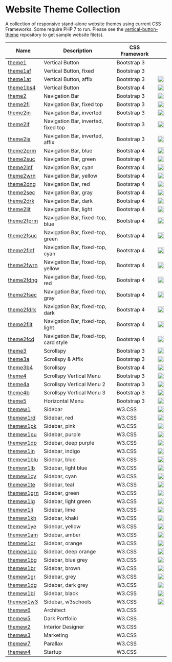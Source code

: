 # Website Theme Collection
A collection of responsive stand-alone website themes using current CSS Frameworks.  Some require PHP 7 to run.  Please see the [vertical-button-theme](https://github.com/emrickj/vertical-button-theme) repository to get sample website file(s).

| Name | Description | CSS Framework | |
| --- | --- | --- | --- |
| [theme1](theme1.php) | Vertical Button | Bootstrap 3 | |
| [theme1af](theme1af.php) | Vertical Button, fixed | Bootstrap 3 | |
| [theme1at](theme1at.php) | Vertical Button, affix | Bootstrap 3 | <a href="https://www.gem-editor.com/gwc/theme1at.php?u=501" target="_blank"><img class="emoji" title="Preview" alt="Preview" src="https://assets-cdn.github.com/images/icons/emoji/unicode/1f50d.png" height="20" width="20"></a> |
| [theme1bs4](theme1bs4.php) | Vertical Button | Bootstrap 4 | <a href="https://www.gem-editor.com/gwc/theme1bs4.php?u=501" target="_blank"><img class="emoji" title="Preview" alt="Preview" src="https://assets-cdn.github.com/images/icons/emoji/unicode/1f50d.png" height="20" width="20"></a> |
| [theme2](theme2.php) | Navigation Bar | Bootstrap 3 | <a href="https://www.gem-editor.com/gwc/theme2.php?u=501" target="_blank"><img class="emoji" title="Preview" alt="Preview" src="https://assets-cdn.github.com/images/icons/emoji/unicode/1f50d.png" height="20" width="20"></a> |
| [theme2fi](theme2fi.php) | Navigation Bar, fixed top | Bootstrap 3 | <a href="https://www.gem-editor.com/gwc/theme2fi.php?u=501" target="_blank"><img class="emoji" title="Preview" alt="Preview" src="https://assets-cdn.github.com/images/icons/emoji/unicode/1f50d.png" height="20" width="20"></a> |
| [theme2in](theme2in.php) | Navigation Bar, inverted | Bootstrap 3 | <a href="https://www.gem-editor.com/gwc/theme2in.php?u=501" target="_blank"><img class="emoji" title="Preview" alt="Preview" src="https://assets-cdn.github.com/images/icons/emoji/unicode/1f50d.png" height="20" width="20"></a> |
| [theme2if](theme2if.php) | Navigation Bar, inverted, fixed top | Bootstrap 3 | <a href="https://www.gem-editor.com/gwc/theme2if.php?u=501" target="_blank"><img class="emoji" title="Preview" alt="Preview" src="https://assets-cdn.github.com/images/icons/emoji/unicode/1f50d.png" height="20" width="20"></a> |
| [theme2ia](theme2ia.php) | Navigation Bar, inverted, affix | Bootstrap 3 | <a href="https://www.gem-editor.com/gwc/theme2ia.php?u=500" target="_blank"><img class="emoji" title="Preview" alt="Preview" src="https://assets-cdn.github.com/images/icons/emoji/unicode/1f50d.png" height="20" width="20"></a> |
| [theme2prm](theme2prm.php) | Navigation Bar, blue | Bootstrap 4 | <a href="https://www.gem-editor.com/gwc/theme2prm.php?u=501" target="_blank"><img class="emoji" title="Preview" alt="Preview" src="https://assets-cdn.github.com/images/icons/emoji/unicode/1f50d.png" height="20" width="20"></a> |
| [theme2suc](theme2suc.php) | Navigation Bar, green | Bootstrap 4 | <a href="https://www.gem-editor.com/gwc/theme2suc.php?u=501" target="_blank"><img class="emoji" title="Preview" alt="Preview" src="https://assets-cdn.github.com/images/icons/emoji/unicode/1f50d.png" height="20" width="20"></a> |
| [theme2inf](theme2inf.php) | Navigation Bar, cyan | Bootstrap 4 | <a href="https://www.gem-editor.com/gwc/theme2inf.php?u=501" target="_blank"><img class="emoji" title="Preview" alt="Preview" src="https://assets-cdn.github.com/images/icons/emoji/unicode/1f50d.png" height="20" width="20"></a> |
| [theme2wrn](theme2wrn.php) | Navigation Bar, yellow | Bootstrap 4 | <a href="https://www.gem-editor.com/gwc/theme2wrn.php?u=501" target="_blank"><img class="emoji" title="Preview" alt="Preview" src="https://assets-cdn.github.com/images/icons/emoji/unicode/1f50d.png" height="20" width="20"></a> |
| [theme2dng](theme2dng.php) | Navigation Bar, red | Bootstrap 4 | <a href="https://www.gem-editor.com/gwc/theme2dng.php?u=501" target="_blank"><img class="emoji" title="Preview" alt="Preview" src="https://assets-cdn.github.com/images/icons/emoji/unicode/1f50d.png" height="20" width="20"></a> |
| [theme2sec](theme2sec.php) | Navigation Bar, gray | Bootstrap 4 | <a href="https://www.gem-editor.com/gwc/theme2sec.php?u=501" target="_blank"><img class="emoji" title="Preview" alt="Preview" src="https://assets-cdn.github.com/images/icons/emoji/unicode/1f50d.png" height="20" width="20"></a> |
| [theme2drk](theme2drk.php) | Navigation Bar, dark | Bootstrap 4 | <a href="https://www.gem-editor.com/gwc/theme2drk.php?u=501" target="_blank"><img class="emoji" title="Preview" alt="Preview" src="https://assets-cdn.github.com/images/icons/emoji/unicode/1f50d.png" height="20" width="20"></a> |
| [theme2lit](theme2lit.php) | Navigation Bar, light | Bootstrap 4 | <a href="https://www.gem-editor.com/gwc/theme2lit.php?u=501" target="_blank"><img class="emoji" title="Preview" alt="Preview" src="https://assets-cdn.github.com/images/icons/emoji/unicode/1f50d.png" height="20" width="20"></a> |
| [theme2fprm](theme2fprm.php) | Navigation Bar, fixed-top, blue | Bootstrap 4 | <a href="https://www.gem-editor.com/gwc/theme2fprm.php?u=501" target="_blank"><img class="emoji" title="Preview" alt="Preview" src="https://assets-cdn.github.com/images/icons/emoji/unicode/1f50d.png" height="20" width="20"></a> |
| [theme2fsuc](theme2fsuc.php) | Navigation Bar, fixed-top, green | Bootstrap 4 | <a href="https://www.gem-editor.com/gwc/theme2fsuc.php?u=501" target="_blank"><img class="emoji" title="Preview" alt="Preview" src="https://assets-cdn.github.com/images/icons/emoji/unicode/1f50d.png" height="20" width="20"></a> |
| [theme2finf](theme2finf.php) | Navigation Bar, fixed-top, cyan | Bootstrap 4 | <a href="https://www.gem-editor.com/gwc/theme2finf.php?u=501" target="_blank"><img class="emoji" title="Preview" alt="Preview" src="https://assets-cdn.github.com/images/icons/emoji/unicode/1f50d.png" height="20" width="20"></a> |
| [theme2fwrn](theme2fwrn.php) | Navigation Bar, fixed-top, yellow | Bootstrap 4 | <a href="https://www.gem-editor.com/gwc/theme2fwrn.php?u=501" target="_blank"><img class="emoji" title="Preview" alt="Preview" src="https://assets-cdn.github.com/images/icons/emoji/unicode/1f50d.png" height="20" width="20"></a> |
| [theme2fdng](theme2fdng.php) | Navigation Bar, fixed-top, red | Bootstrap 4 | <a href="https://www.gem-editor.com/gwc/theme2fdng.php?u=501" target="_blank"><img class="emoji" title="Preview" alt="Preview" src="https://assets-cdn.github.com/images/icons/emoji/unicode/1f50d.png" height="20" width="20"></a> |
| [theme2fsec](theme2fsec.php) | Navigation Bar, fixed-top, gray | Bootstrap 4 | <a href="https://www.gem-editor.com/gwc/theme2fsec.php?u=501" target="_blank"><img class="emoji" title="Preview" alt="Preview" src="https://assets-cdn.github.com/images/icons/emoji/unicode/1f50d.png" height="20" width="20"></a> |
| [theme2fdrk](theme2fdrk.php) | Navigation Bar, fixed-top, dark | Bootstrap 4 | <a href="https://www.gem-editor.com/gwc/theme2fdrk.php?u=501" target="_blank"><img class="emoji" title="Preview" alt="Preview" src="https://assets-cdn.github.com/images/icons/emoji/unicode/1f50d.png" height="20" width="20"></a> |
| [theme2flit](theme2flit.php) | Navigation Bar, fixed-top, light | Bootstrap 4 | <a href="https://www.gem-editor.com/gwc/theme2flit.php?u=501" target="_blank"><img class="emoji" title="Preview" alt="Preview" src="https://assets-cdn.github.com/images/icons/emoji/unicode/1f50d.png" height="20" width="20"></a> |
| [theme2fcd](theme2fcd.php) | Navigation Bar, fixed-top, card style | Bootstrap 4 | <a href="https://www.gem-editor.com/gwc/theme2fcd.php?u=501" target="_blank"><img class="emoji" title="Preview" alt="Preview" src="https://assets-cdn.github.com/images/icons/emoji/unicode/1f50d.png" height="20" width="20"></a> |
| [theme3](theme3.php) | Scrollspy | Bootstrap 3 | <a href="https://www.gem-editor.com/gwc/theme3.php?u=501" target="_blank"><img class="emoji" title="Preview" alt="Preview" src="https://assets-cdn.github.com/images/icons/emoji/unicode/1f50d.png" height="20" width="20"></a> |
| [theme3a](theme3a.php) | Scrollspy & Affix | Bootstrap 3 | <a href="https://www.gem-editor.com/gwc/theme3a.php?u=501" target="_blank"><img class="emoji" title="Preview" alt="Preview" src="https://assets-cdn.github.com/images/icons/emoji/unicode/1f50d.png" height="20" width="20"></a> |
| [theme3b4](theme3b4.php) | Scrollspy | Bootstrap 4 | <a href="https://www.gem-editor.com/gwc/theme3b4.php?u=501" target="_blank"><img class="emoji" title="Preview" alt="Preview" src="https://assets-cdn.github.com/images/icons/emoji/unicode/1f50d.png" height="20" width="20"></a> |
| [theme4](theme4.php) | Scrollspy Vertical Menu | Bootstrap 3 | <a href="https://www.gem-editor.com/gwc/theme4.php?u=501" target="_blank"><img class="emoji" title="Preview" alt="Preview" src="https://assets-cdn.github.com/images/icons/emoji/unicode/1f50d.png" height="20" width="20"></a> |
| [theme4a](theme4a.php) | Scrollspy Vertical Menu 2 | Bootstrap 3 | <a href="https://www.gem-editor.com/gwc/theme4a.php?u=501" target="_blank"><img class="emoji" title="Preview" alt="Preview" src="https://assets-cdn.github.com/images/icons/emoji/unicode/1f50d.png" height="20" width="20"></a> |
| [theme4b](theme4b.php) | Scrollspy Vertical Menu 3 | Bootstrap 3 | <a href="https://www.gem-editor.com/gwc/theme4b.php?u=501" target="_blank"><img class="emoji" title="Preview" alt="Preview" src="https://assets-cdn.github.com/images/icons/emoji/unicode/1f50d.png" height="20" width="20"></a> |
| [theme5](theme5.php) | Horizontal Menu | Bootstrap 3 | <a href="https://www.gem-editor.com/gwc/theme5.php?u=501" target="_blank"><img class="emoji" title="Preview" alt="Preview" src="https://assets-cdn.github.com/images/icons/emoji/unicode/1f50d.png" height="20" width="20"></a> |
| [themew1](themew1.php) | Sidebar | W3.CSS | <a href="https://www.gem-editor.com/gwc/themew1.php?u=501" target="_blank"><img class="emoji" title="Preview" alt="Preview" src="https://assets-cdn.github.com/images/icons/emoji/unicode/1f50d.png" height="20" width="20"></a> |
| [themew1rd](themew1rd.php) | Sidebar, red | W3.CSS | <a href="https://www.gem-editor.com/gwc/themew1rd.php?u=501" target="_blank"><img class="emoji" title="Preview" alt="Preview" src="https://assets-cdn.github.com/images/icons/emoji/unicode/1f50d.png" height="20" width="20"></a> |
| [themew1pk](themew1pk.php) | Sidebar, pink | W3.CSS | <a href="https://www.gem-editor.com/gwc/themew1pk.php?u=501" target="_blank"><img class="emoji" title="Preview" alt="Preview" src="https://assets-cdn.github.com/images/icons/emoji/unicode/1f50d.png" height="20" width="20"></a> |
| [themew1pu](themew1pu.php) | Sidebar, purple | W3.CSS | <a href="https://www.gem-editor.com/gwc/themew1pu.php?u=501" target="_blank"><img class="emoji" title="Preview" alt="Preview" src="https://assets-cdn.github.com/images/icons/emoji/unicode/1f50d.png" height="20" width="20"></a> |
| [themew1dp](themew1dp.php) | Sidebar, deep purple | W3.CSS | <a href="https://www.gem-editor.com/gwc/themew1dp.php?u=501" target="_blank"><img class="emoji" title="Preview" alt="Preview" src="https://assets-cdn.github.com/images/icons/emoji/unicode/1f50d.png" height="20" width="20"></a> |
| [themew1in](themew1in.php) | Sidebar, indigo | W3.CSS | <a href="https://www.gem-editor.com/gwc/themew1in.php?u=501" target="_blank"><img class="emoji" title="Preview" alt="Preview" src="https://assets-cdn.github.com/images/icons/emoji/unicode/1f50d.png" height="20" width="20"></a> |
| [themew1blu](themew1blu.php) | Sidebar, blue | W3.CSS | <a href="https://www.gem-editor.com/gwc/themew1blu.php?u=501" target="_blank"><img class="emoji" title="Preview" alt="Preview" src="https://assets-cdn.github.com/images/icons/emoji/unicode/1f50d.png" height="20" width="20"></a> |
| [themew1lb](themew1lb.php) | Sidebar, light blue | W3.CSS | <a href="https://www.gem-editor.com/gwc/themew1lb.php?u=501" target="_blank"><img class="emoji" title="Preview" alt="Preview" src="https://assets-cdn.github.com/images/icons/emoji/unicode/1f50d.png" height="20" width="20"></a> |
| [themew1cy](themew1cy.php) | Sidebar, cyan | W3.CSS | <a href="https://www.gem-editor.com/gwc/themew1cy.php?u=501" target="_blank"><img class="emoji" title="Preview" alt="Preview" src="https://assets-cdn.github.com/images/icons/emoji/unicode/1f50d.png" height="20" width="20"></a> |
| [themew1te](themew1te.php) | Sidebar, teal | W3.CSS | <a href="https://www.gem-editor.com/gwc/themew1te.php?u=501" target="_blank"><img class="emoji" title="Preview" alt="Preview" src="https://assets-cdn.github.com/images/icons/emoji/unicode/1f50d.png" height="20" width="20"></a> |
| [themew1grn](themew1grn.php) | Sidebar, green | W3.CSS | <a href="https://www.gem-editor.com/gwc/themew1grn.php?u=501" target="_blank"><img class="emoji" title="Preview" alt="Preview" src="https://assets-cdn.github.com/images/icons/emoji/unicode/1f50d.png" height="20" width="20"></a> |
| [themew1lg](themew1lg.php) | Sidebar, light green | W3.CSS | <a href="https://www.gem-editor.com/gwc/themew1lg.php?u=501" target="_blank"><img class="emoji" title="Preview" alt="Preview" src="https://assets-cdn.github.com/images/icons/emoji/unicode/1f50d.png" height="20" width="20"></a> |
| [themew1li](themew1li.php) | Sidebar, lime | W3.CSS | <a href="https://www.gem-editor.com/gwc/themew1li.php?u=501" target="_blank"><img class="emoji" title="Preview" alt="Preview" src="https://assets-cdn.github.com/images/icons/emoji/unicode/1f50d.png" height="20" width="20"></a> |
| [themew1kh](themew1kh.php) | Sidebar, khaki | W3.CSS | <a href="https://www.gem-editor.com/gwc/themew1kh.php?u=501" target="_blank"><img class="emoji" title="Preview" alt="Preview" src="https://assets-cdn.github.com/images/icons/emoji/unicode/1f50d.png" height="20" width="20"></a> |
| [themew1ye](themew1ye.php) | Sidebar, yellow | W3.CSS | <a href="https://www.gem-editor.com/gwc/themew1ye.php?u=501" target="_blank"><img class="emoji" title="Preview" alt="Preview" src="https://assets-cdn.github.com/images/icons/emoji/unicode/1f50d.png" height="20" width="20"></a> |
| [themew1am](themew1am.php) | Sidebar, amber | W3.CSS | <a href="https://www.gem-editor.com/gwc/themew1am.php?u=501" target="_blank"><img class="emoji" title="Preview" alt="Preview" src="https://assets-cdn.github.com/images/icons/emoji/unicode/1f50d.png" height="20" width="20"></a> |
| [themew1or](themew1or.php) | Sidebar, orange | W3.CSS | <a href="https://www.gem-editor.com/gwc/themew1or.php?u=501" target="_blank"><img class="emoji" title="Preview" alt="Preview" src="https://assets-cdn.github.com/images/icons/emoji/unicode/1f50d.png" height="20" width="20"></a> |
| [themew1do](themew1do.php) | Sidebar, deep orange | W3.CSS | <a href="https://www.gem-editor.com/gwc/themew1do.php?u=501" target="_blank"><img class="emoji" title="Preview" alt="Preview" src="https://assets-cdn.github.com/images/icons/emoji/unicode/1f50d.png" height="20" width="20"></a> |
| [themew1bg](themew1bg.php) | Sidebar, blue grey | W3.CSS | <a href="https://www.gem-editor.com/gwc/themew1bg.php?u=501" target="_blank"><img class="emoji" title="Preview" alt="Preview" src="https://assets-cdn.github.com/images/icons/emoji/unicode/1f50d.png" height="20" width="20"></a> |
| [themew1br](themew1br.php) | Sidebar, brown | W3.CSS | <a href="https://www.gem-editor.com/gwc/themew1br.php?u=501" target="_blank"><img class="emoji" title="Preview" alt="Preview" src="https://assets-cdn.github.com/images/icons/emoji/unicode/1f50d.png" height="20" width="20"></a> |
| [themew1gr](themew1gr.php) | Sidebar, grey | W3.CSS | <a href="https://www.gem-editor.com/gwc/themew1gr.php?u=501" target="_blank"><img class="emoji" title="Preview" alt="Preview" src="https://assets-cdn.github.com/images/icons/emoji/unicode/1f50d.png" height="20" width="20"></a> |
| [themew1dg](themew1dg.php) | Sidebar, dark grey | W3.CSS | <a href="https://www.gem-editor.com/gwc/themew1dg.php?u=501" target="_blank"><img class="emoji" title="Preview" alt="Preview" src="https://assets-cdn.github.com/images/icons/emoji/unicode/1f50d.png" height="20" width="20"></a> |
| [themew1bl](themew1bl.php) | Sidebar, black | W3.CSS | <a href="https://www.gem-editor.com/gwc/themew1bl.php?u=501" target="_blank"><img class="emoji" title="Preview" alt="Preview" src="https://assets-cdn.github.com/images/icons/emoji/unicode/1f50d.png" height="20" width="20"></a> |
| [themew1w3](themew1w3.php) | Sidebar, w3schools | W3.CSS | <a href="https://www.gem-editor.com/gwc/themew1w3.php?u=501" target="_blank"><img class="emoji" title="Preview" alt="Preview" src="https://assets-cdn.github.com/images/icons/emoji/unicode/1f50d.png" height="20" width="20"></a> |
| [themew6](themew6.php) | Architect | W3.CSS |
| [themew5](themew5.php) | Dark Portfolio | W3.CSS |
| [themew2](themew2.php) | Interior Designer | W3.CSS |
| [themew3](themew3.php) | Marketing | W3.CSS |
| [themew7](themew7.php) | Parallax | W3.CSS |
| [themew4](themew4.php) | Startup | W3.CSS |